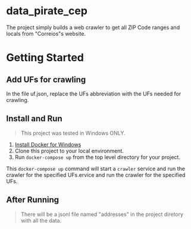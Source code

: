 # data_pirate_cep

The project simply builds a web crawler to get all ZIP Code ranges and locals from "Correios"s website.

# Getting Started

## Add UFs for crawling

In the file uf.json, replace the UFs abbreviation with the UFs needed for crawling.

## Install and Run

> This project was tested in Windows ONLY.

1. [Install Docker for Windows](https://docs.docker.com/docker-for-windows/install/)
2. Clone this project to your local environment.
3. Run `docker-compose up` from the top level directory for your project.

This `docker-compose up` command will start a `crawler` service and run the crawler for the specified UFs.ervice and run the crawler for the specified UFs.

## After Running

> There will be a jsonl file named "addresses" in the project diretory with all the data.